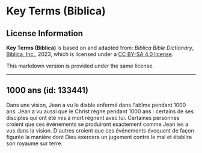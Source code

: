# Key Terms (Biblica)

## License Information

**Key Terms (Biblica)** is based on and adapted from: _Biblica Bible Dictionary_, [Biblica, Inc.](https://www.biblica.com/), 2023, which is licensed under a [CC BY-SA 4.0 license](https://creativecommons.org/licenses/by-sa/4.0/legalcode.en).

This markdown version is provided under the same license.



--------------------------------

## 1000 ans (id: 133441)

Dans une vision, Jean a vu le diable enfermé dans l'abîme pendant 1000 ans. Jean a vu aussi que le Christ règne pendant 1000 ans : certains de ses disciples qui ont été mis à mort règnent avec lui. Certaines personnes croient que ces événements se produiront exactement comme Jean les a vus dans la vision. D'autres croient que ces événements évoquent de façon figurée la manière dont Dieu exercera un jugement contre le mal et établira son royaume sur terre.


